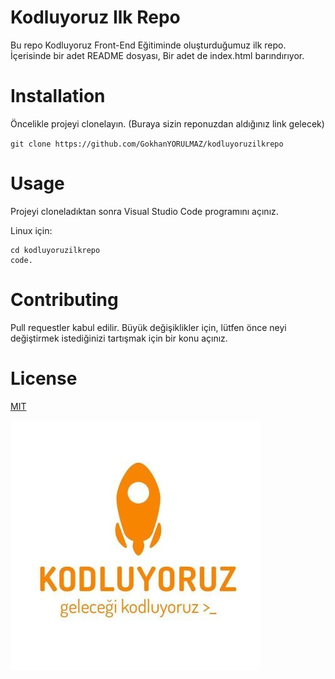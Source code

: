 # Kodluyoruz Ilk Repo

Bu repo Kodluyoruz Front-End Eğitiminde oluşturduğumuz ilk repo. İçerisinde bir adet
README dosyası, Bir adet de index.html barındırıyor.

# Installation

Öncelikle projeyi clonelayın. (Buraya sizin reponuzdan aldığınız link gelecek)

`git clone https://github.com/GokhanYORULMAZ/kodluyoruzilkrepo`


# Usage

Projeyi cloneladıktan sonra Visual Studio Code programını açınız.

Linux için:

```
cd kodluyoruzilkrepo
code.

```

# Contributing

Pull requestler kabul edilir. Büyük değişiklikler için, lütfen önce neyi değiştirmek
istediğinizi tartışmak için bir konu açınız.

# License

[MIT](https://choosealicense.com/licenses/mit/)


![Kodluyoruz Logo](https://raw.githubusercontent.com/Kodluyoruz/taskforce/git/git/markdown-nedir-nasil-kullaniriz-/figures/kodluyoruz_logo.jpg)
